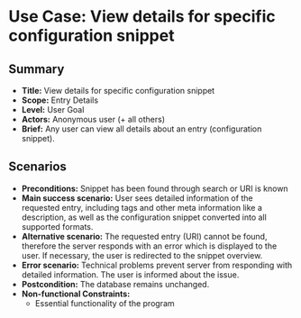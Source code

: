 # Use Case: View details for specific configuration snippet

## Summary

- **Title:** View details for specific configuration snippet
- **Scope:** Entry Details
- **Level:** User Goal
- **Actors:** Anonymous user (+ all others)
- **Brief:** Any user can view all details about an entry (configuration snippet).

## Scenarios

- **Preconditions:** Snippet has been found through search or URI is known
- **Main success scenario:** User sees detailed information of the requested entry, including tags and other meta information like a description, as well as the configuration snippet converted into all supported formats.
- **Alternative scenario:** The requested entry (URI) cannot be found, therefore the server responds with an error which is displayed to the user. If necessary, the user is redirected to the snippet overview.
- **Error scenario:** Technical problems prevent server from responding with detailed information. The user is informed about the issue.
- **Postcondition:** The database remains unchanged.
- **Non-functional Constraints:**
  - Essential functionality of the program
